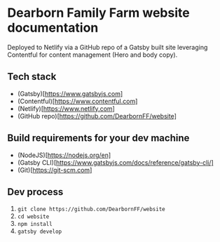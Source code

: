 # Dearborn Family Farm website documentation
Deployed to Netlify via a GitHub repo of a Gatsby built site leveraging Contentful for content management (Hero and body copy).

## Tech stack
  - (Gatsby)[https://www.gatsbyjs.com]
  - (Contentful)[https://www.contentful.com]
  - (Netlify)[https://www.netlify.com]
  - (GitHub repo)[https://github.com/DearbornFF/website]

## Build requirements for your dev machine
  - (NodeJS)[https://nodejs.org/en]
  - (Gatsby CLI)[https://www.gatsbyjs.com/docs/reference/gatsby-cli/]
  - (Git)[https://git-scm.com]

## Dev process
1. `git clone https://github.com/DearbornFF/website`
2. `cd website`
3. `npm install`
4. `gatsby develop`